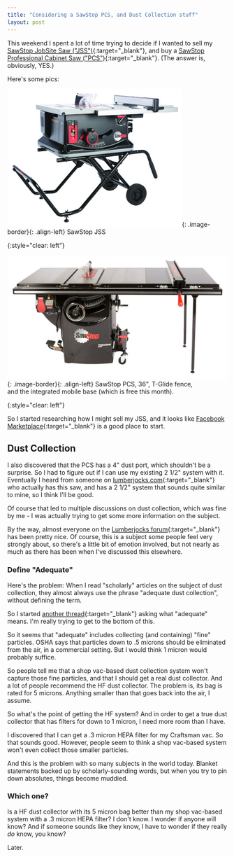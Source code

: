 ```yaml
---
title: "Considering a SawStop PCS, and Dust Collection stuff"
layout: post
---
```

This weekend I spent a lot of time trying to decide if I wanted to sell my [SawStop JobSite Saw ("JSS")](https://www.sawstop.com/table-saws/by-model/jobsite-saw){:target="_blank"}, and buy a [SawStop Professional Cabinet Saw ("PCS")](https://www.sawstop.com/table-saws/by-model/professional-cabinet-saw){:target="_blank"}. (The answer is, obviously, YES.)

Here's some pics:

![](/assets/images-posts/2019-03-18-01.jpg){: .image-border}{: .align-left}
SawStop JSS

{:style="clear: left"}

![](/assets/images-posts/2019-03-18-02.jpg){: .image-border}{: .align-left}
SawStop PCS, 36", T-Glide fence,<br/>and the integrated mobile base (which is free this month).

{:style="clear: left"}

So I started researching how I might sell my JSS, and it looks like [Facebook Marketplace](https://www.facebook.com/marketplace/){:target="_blank"} is a good place to start.

## Dust Collection

I also discovered that the PCS has a 4" dust port, which shouldn't be a surprise. So I had to figure out if I can use my existing 2 1/2" system with it. Eventually I heard from someone on [lumberjocks.com](https://www.lumberjocks.com/forums){:target="_blank"} who actually has this saw, and has a 2 1/2" system that sounds quite similar to mine, so I think I'll be good.

Of course that led to multiple discussions on dust collection, which was fine by me - I was actually trying to get some more information on the subject.

By the way, almost everyone on the [Lumberjocks forum](https://www.lumberjocks.com/forums){:target="_blank"} has been pretty nice. Of course, this is a subject some people feel very strongly about, so there's a little bit of emotion involved, but not nearly as much as there has been when I've discussed this elsewhere.

### Define "Adequate"

Here's the problem: When I read "scholarly" articles on the subject of dust collection, they almost always use the phrase "adequate dust collection", without defining the term.

So I started [another thread](https://www.lumberjocks.com/topics/303779/){:target="_blank"} asking what "adequate" means. I'm really trying to get to the bottom of this.

So it seems that "adequate" includes collecting (and containing) "fine" particles. OSHA says that particles down to .5 microns should be eliminated from the air, in a commercial setting. But I would think 1 micron would probably suffice.

So people tell me that a shop vac-based dust collection system won't capture those fine particles, and that I should get a real dust collector. And a lot of people recommend the HF dust collector. The problem is, its bag is rated for 5 microns. Anything smaller than that goes back into the air, I assume.

So what's the point of getting the HF system? And in order to get a true dust collector that has filters for down to 1 micron, I need more room than I have.

I discovered that I can get a .3 micron HEPA filter for my Craftsman vac. So that sounds good. However, people seem to think a shop vac-based system won't even collect those smaller particles.

And this is the problem with so many subjects in the world today. Blanket statements backed up by scholarly-sounding words, but when you try to pin down absolutes, things become muddied.

### Which one?

Is a HF dust collector with its 5 micron bag better than my shop vac-based system with a .3 micron HEPA filter? I don't know. I wonder if anyone will know? And if someone sounds like they know, I have to wonder if they really *do* know, you know?

Later.